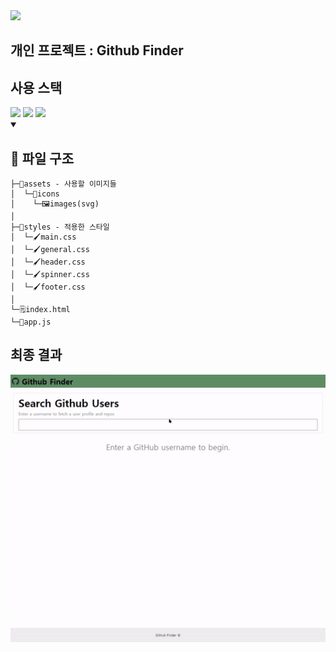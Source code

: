 <img src="https://capsule-render.vercel.app/api?type=waving&color=auto&height=200&section=header&text=childevnote&fontSize=90" />
<h2>개인 프로젝트 : Github Finder</h2>
<summary><h2>사용 스택</h2></summary> 
<div>
  <img src="https://img.shields.io/badge/JavaScript-F7DF1E?style=flat&logo=JavaScript&logoColor=white" />
  <img src="https://img.shields.io/badge/HTML5-E34F26?style=flat&logo=HTML5&logoColor=white" />
	<img src="https://img.shields.io/badge/CSS3-1572B6?style=flat&logo=CSS3&logoColor=white" />
</div>

<details open>
<summary><h2>📂 파일 구조</h2></summary>
<div markdown="1">


```
├─📂assets - 사용할 이미지들
│  └─📂icons
│    └─🖼️images(svg)
│ 
├─📂styles - 적용한 스타일
│  └─🖌️main.css
│  └─🖌️general.css
│  └─🖌️header.css
│  └─🖌️spinner.css
│  └─🖌️footer.css
│ 
└─🗒️index.html
└─🚀app.js
```

</div>
</details>

<summary><h2>최종 결과</h2></summary>
<img src="assets\images\1.gif">
